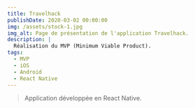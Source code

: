 ```yaml
---
title: Travelhack
publishDate: 2020-03-02 00:00:00
img: /assets/stock-1.jpg
img_alt: Page de présentation de l'application Travelhack.
description: |
  Réalisation du MVP (Minimum Viable Product).
tags:
  - MVP
  - iOS
  - Android
  - React Native
---
```


> Application développée en React Native.


